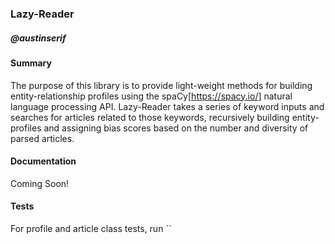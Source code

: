 ### Lazy-Reader
##### @austinserif

#### Summary
The purpose of this library is to provide light-weight methods for building entity-relationship profiles using the spaCy[https://spacy.io/] natural language processing API. Lazy-Reader takes a series of keyword inputs and searches for articles related to those keywords, recursively building entity-profiles and assigning bias scores based on the number and diversity of parsed articles.

#### Documentation
Coming Soon!

#### Tests
For profile and article class tests, run ``

